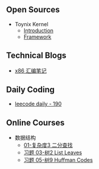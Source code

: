 ## Open Sources

- Toynix Kernel
    + [Introduction](https://github.com/henryZe/toynix#toynix)
    + [Framework](https://github.com/henryZe/toynix/blob/master/readme/framework.md#toynix)

## Technical Blogs

- [x86 汇编笔记](./blog/assembly_language.md)

## Daily Coding

- [leecode daily - 190](./code/190_reverseBits.md)

## Online Courses

- 数据结构
    + [01-复杂度3 二分查找](./course/data_struct/h1_BinarySearch.md)
    + [习题 03-树2 List Leaves](./course/data_struct/2_listLeaves.md)
    + [习题 05-树9 Huffman Codes](./course/data_struct/3_HuffmanCodes.md)
